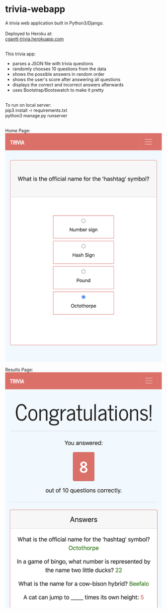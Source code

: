 # trivia-webapp
A trivia web application built in Python3/Django.</br>
</br>
Deployed to Heroku at:</br>
[cgantt-trivia.herokuapp.com](https://cgantt-trivia.herokuapp.com/)</br>
</br>

This trivia app:</br>
- parses a JSON file with trivia questions</br>
- randomly chooses 10 questions from the data</br>
- shows the possible answers in random order</br>
- shows the user's score after answering all questions</br>
- displays the correct and incorrect answers afterwards</br>
- uses Bootstrap/Bootswatch to make it pretty</br>
</br>
To run on local server:</br>
pip3 install -r requirements.txt</br>
python3 manage.py runserver</br>
</br>

Home Page:</br>
![](/trivia/static/question_page.png)

Results Page:</br>
![](/trivia/static/results_page.png)
